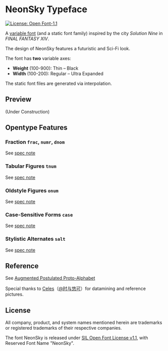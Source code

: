 # NeonSky Typeface
 [![License: Open Font-1.1](https://img.shields.io/badge/License-OFL_1.1-lightgreen.svg)](https://opensource.org/licenses/OFL-1.1)

A [variable font](https://web.dev/variable-fonts/) (and a static font family) inspired by the city _Solution Nine_ in _FINAL FANTASY XIV_.

The design of NeonSky features a futuristic and Sci-Fi look.

The font has **two** variable axes:

- **Weight** (100-900): Thin – Black
- **Width** (100-200): Regular – Ultra Expanded

The static font files are generated via interpolation.

## Preview

(Under Construction)

## Opentype Features

### Fraction `frac`, `numr`, `dnom`

See [spec note](https://learn.microsoft.com/en-us/typography/opentype/spec/features_fj#frac)

### Tabular Figures `tnum`

See [spec note](https://learn.microsoft.com/en-us/typography/opentype/spec/features_pt#tnum)

### Oldstyle Figures `onum`

See [spec note](https://learn.microsoft.com/en-us/typography/opentype/spec/features_ko#onum)

### Case-Sensitive Forms `case`

See [spec note](https://learn.microsoft.com/en-us/typography/opentype/spec/features_ae#case)

### Stylistic Alternates `salt`

See [spec note](https://learn.microsoft.com/en-us/typography/opentype/spec/features_pt#salt)

## Reference

See [Augmented Postulated Proto-Alphabet](https://github.com/karaipsum/Postulated-Proto-Alphabet)

Special thanks to [Celes](https://club.huijiwiki.com/wiki/%E7%89%B9%E6%AE%8A:%E9%A9%BE%E9%A9%B6%E5%AE%A4#/user/45979/main)（[@时与悠可](https://weibo.com/u/3506214112)）for datamining and reference pictures.

## License

All company, product, and system names mentioned herein are trademarks or registered trademarks of their respective companies.

The font NeonSky is released under [SIL Open Font License v1.1](https://openfontlicense.org/), with Reserved Font Name "NeonSky".